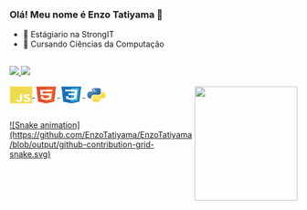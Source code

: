 ### Olá! Meu nome é Enzo Tatiyama 👋


- 🔭 Estágiario na StrongIT
- 🌱 Cursando Ciências da Computação
##

<div>
  <a href="https://github.com/EnzoTatiyama">
  <img height="180em" src="https://github-readme-stats.vercel.app/api?username=EnzoTatiyama&show_icons=true&theme=tokyonight&include_all_commits=true&count_private=true"/>
  <img height="180em" src="https://github-readme-stats.vercel.app/api/top-langs/?username=EnzoTatiyama&layout=compact&langs_count=7&theme=tokyonight"/>
</div>
  
<div style="display: inline_block"><br>
  <img align="center" height="30" width="40" src="https://raw.githubusercontent.com/devicons/devicon/master/icons/javascript/javascript-plain.svg">
  <img align="center" height="30" width="40" src="https://raw.githubusercontent.com/devicons/devicon/master/icons/html5/html5-original.svg">
  <img align="center" height="30" width="40" src="https://raw.githubusercontent.com/devicons/devicon/master/icons/css3/css3-original.svg">
  <img align="center" height="30" width="40" src="https://raw.githubusercontent.com/devicons/devicon/master/icons/python/python-original.svg">
  <img align="right" height="200" width="180" src="https://pa1.narvii.com/6515/afa56798f0a615935f2ce5cf26aabf3374020f0f_hq.gif">
</div>
  
  ##
  
<div>
  ![Snake animation](https://github.com/EnzoTatiyama/EnzoTatiyama/blob/output/github-contribution-grid-snake.svg)
</div>
  
